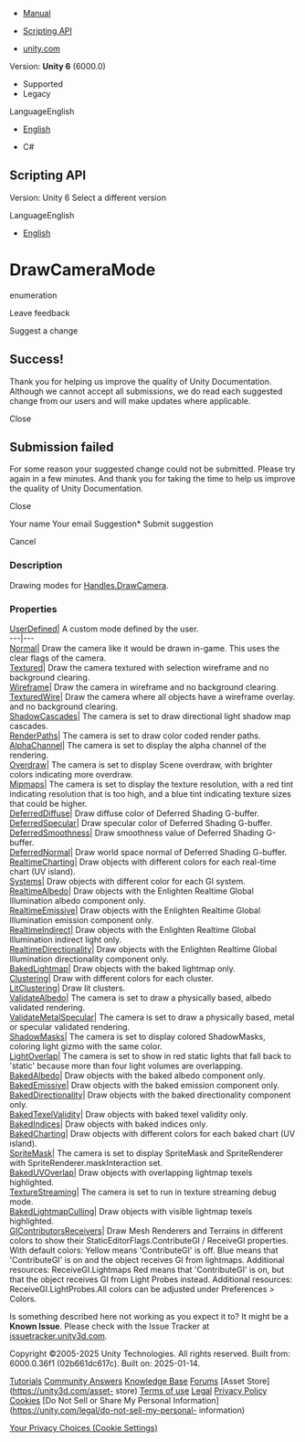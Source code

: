 [ ]()

  * [Manual](../Manual/index.html)
  * [Scripting API](../ScriptReference/index.html)

  * [unity.com](https://unity.com/)

Version: **Unity 6** (6000.0)

  * Supported
  * Legacy

LanguageEnglish

  * [English]()

  * C#

[ ](https://docs.unity3d.com)

## Scripting API

Version: Unity 6 Select a different version

LanguageEnglish

  * [English]()

# DrawCameraMode

enumeration

Leave feedback

Suggest a change

## Success!

Thank you for helping us improve the quality of Unity Documentation. Although
we cannot accept all submissions, we do read each suggested change from our
users and will make updates where applicable.

Close

## Submission failed

For some reason your suggested change could not be submitted. Please <a>try
again</a> in a few minutes. And thank you for taking the time to help us
improve the quality of Unity Documentation.

Close

Your name Your email Suggestion* Submit suggestion

Cancel

[ ]()

### Description

Drawing modes for [Handles.DrawCamera](Handles.DrawCamera.html).

### Properties

[UserDefined](DrawCameraMode.UserDefined.html)| A custom mode defined by the
user.  
---|---  
[Normal](DrawCameraMode.Normal.html)| Draw the camera like it would be drawn
in-game. This uses the clear flags of the camera.  
[Textured](DrawCameraMode.Textured.html)| Draw the camera textured with
selection wireframe and no background clearing.  
[Wireframe](DrawCameraMode.Wireframe.html)| Draw the camera in wireframe and
no background clearing.  
[TexturedWire](DrawCameraMode.TexturedWire.html)| Draw the camera where all
objects have a wireframe overlay. and no background clearing.  
[ShadowCascades](DrawCameraMode.ShadowCascades.html)| The camera is set to
draw directional light shadow map cascades.  
[RenderPaths](DrawCameraMode.RenderPaths.html)| The camera is set to draw
color coded render paths.  
[AlphaChannel](DrawCameraMode.AlphaChannel.html)| The camera is set to display
the alpha channel of the rendering.  
[Overdraw](DrawCameraMode.Overdraw.html)| The camera is set to display Scene
overdraw, with brighter colors indicating more overdraw.  
[Mipmaps](DrawCameraMode.Mipmaps.html)| The camera is set to display the
texture resolution, with a red tint indicating resolution that is too high,
and a blue tint indicating texture sizes that could be higher.  
[DeferredDiffuse](DrawCameraMode.DeferredDiffuse.html)| Draw diffuse color of
Deferred Shading G-buffer.  
[DeferredSpecular](DrawCameraMode.DeferredSpecular.html)| Draw specular color
of Deferred Shading G-buffer.  
[DeferredSmoothness](DrawCameraMode.DeferredSmoothness.html)| Draw smoothness
value of Deferred Shading G-buffer.  
[DeferredNormal](DrawCameraMode.DeferredNormal.html)| Draw world space normal
of Deferred Shading G-buffer.  
[RealtimeCharting](DrawCameraMode.RealtimeCharting.html)| Draw objects with
different colors for each real-time chart (UV island).  
[Systems](DrawCameraMode.Systems.html)| Draw objects with different color for
each GI system.  
[RealtimeAlbedo](DrawCameraMode.RealtimeAlbedo.html)| Draw objects with the
Enlighten Realtime Global Illumination albedo component only.  
[RealtimeEmissive](DrawCameraMode.RealtimeEmissive.html)| Draw objects with
the Enlighten Realtime Global Illumination emission component only.  
[RealtimeIndirect](DrawCameraMode.RealtimeIndirect.html)| Draw objects with
the Enlighten Realtime Global Illumination indirect light only.  
[RealtimeDirectionality](DrawCameraMode.RealtimeDirectionality.html)| Draw
objects with the Enlighten Realtime Global Illumination directionality
component only.  
[BakedLightmap](DrawCameraMode.BakedLightmap.html)| Draw objects with the
baked lightmap only.  
[Clustering](DrawCameraMode.Clustering.html)| Draw with different colors for
each cluster.  
[LitClustering](DrawCameraMode.LitClustering.html)| Draw lit clusters.  
[ValidateAlbedo](DrawCameraMode.ValidateAlbedo.html)| The camera is set to
draw a physically based, albedo validated rendering.  
[ValidateMetalSpecular](DrawCameraMode.ValidateMetalSpecular.html)| The camera
is set to draw a physically based, metal or specular validated rendering.  
[ShadowMasks](DrawCameraMode.ShadowMasks.html)| The camera is set to display
colored ShadowMasks, coloring light gizmo with the same color.  
[LightOverlap](DrawCameraMode.LightOverlap.html)| The camera is set to show in
red static lights that fall back to 'static' because more than four light
volumes are overlapping.  
[BakedAlbedo](DrawCameraMode.BakedAlbedo.html)| Draw objects with the baked
albedo component only.  
[BakedEmissive](DrawCameraMode.BakedEmissive.html)| Draw objects with the
baked emission component only.  
[BakedDirectionality](DrawCameraMode.BakedDirectionality.html)| Draw objects
with the baked directionality component only.  
[BakedTexelValidity](DrawCameraMode.BakedTexelValidity.html)| Draw objects
with baked texel validity only.  
[BakedIndices](DrawCameraMode.BakedIndices.html)| Draw objects with baked
indices only.  
[BakedCharting](DrawCameraMode.BakedCharting.html)| Draw objects with
different colors for each baked chart (UV island).  
[SpriteMask](DrawCameraMode.SpriteMask.html)| The camera is set to display
SpriteMask and SpriteRenderer with SpriteRenderer.maskInteraction set.  
[BakedUVOverlap](DrawCameraMode.BakedUVOverlap.html)| Draw objects with
overlapping lightmap texels highlighted.  
[TextureStreaming](DrawCameraMode.TextureStreaming.html)| The camera is set to
run in texture streaming debug mode.  
[BakedLightmapCulling](DrawCameraMode.BakedLightmapCulling.html)| Draw objects
with visible lightmap texels highlighted.  
[GIContributorsReceivers](DrawCameraMode.GIContributorsReceivers.html)| Draw
Mesh Renderers and Terrains in different colors to show their
StaticEditorFlags.ContributeGI / ReceiveGI properties. With default colors:
Yellow means 'ContributeGI' is off. Blue means that 'ContributeGI' is on and
the object receives GI from lightmaps. Additional resources:
ReceiveGI.Lightmaps Red means that 'ContributeGI' is on, but that the object
receives GI from Light Probes instead. Additional resources:
ReceiveGI.LightProbes.All colors can be adjusted under Preferences > Colors.  
  
Is something described here not working as you expect it to? It might be a
**Known Issue**. Please check with the Issue Tracker at
[issuetracker.unity3d.com](https://issuetracker.unity3d.com).

Copyright ©2005-2025 Unity Technologies. All rights reserved. Built from:
6000.0.36f1 (02b661dc617c). Built on: 2025-01-14.

[Tutorials](https://unity3d.com/learn) [Community
Answers](https://answers.unity3d.com) [Knowledge
Base](https://support.unity3d.com/hc/en-us)
[Forums](https://forum.unity3d.com) [Asset Store](https://unity3d.com/asset-
store) [Terms of use](https://docs.unity3d.com/Manual/TermsOfUse.html)
[Legal](https://unity.com/legal) [Privacy
Policy](https://unity.com/legal/privacy-policy)
[Cookies](https://unity.com/legal/cookie-policy) [Do Not Sell or Share My
Personal Information](https://unity.com/legal/do-not-sell-my-personal-
information)

[Your Privacy Choices (Cookie Settings)](javascript:void\(0\);)

